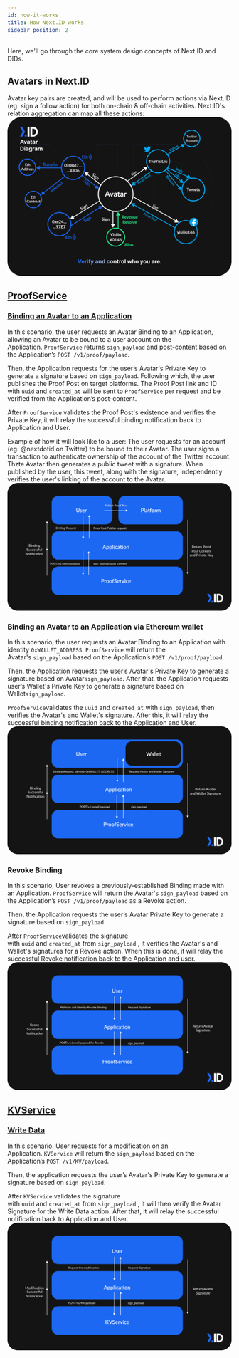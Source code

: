 ```yaml
---
id: how-it-works
title: How Next.ID works
sidebar_position: 2
---
```

Here, we'll go through the core system design concepts of Next.ID and DIDs.
## Avatars in Next.ID
Avatar key pairs are created, and will be used to perform actions via Next.ID (eg. sign a follow action) for both on-chain & off-chain activities. Next.ID's relation aggregation can map all these actions:
![](../../static/img/avatar-diagram.png)

## [ProofService](core-concepts/proof-service/ps-intro)

### [Binding an Avatar to an Application](https://docs.next.id/core-concepts/how-it-works#binding-an-avatar-to-an-application)

In this scenario, the user requests an Avatar Binding to an Application, allowing an Avatar to be bound to a user account on the Application. `ProofService` returns `sign_payload` and post-content based on the Application’s `POST /v1/proof/payload`.

Then, the Application requests for the user’s Avatar's Private Key to generate a signature based on `sign_payload`. Following which, the user publishes the Proof Post on target platforms. The Proof Post link and ID with `uuid` and `created_at` will be sent to `ProofService` per request and be verified from the Application’s post-content.

After `ProofService` validates the Proof Post's existence and verifies the Private Key, it will relay the successful binding notification back to Application and User.

Example of how it will look like to a user: The user requests for an account (eg: @nextdotid on Twitter) to be bound to their Avatar. The user signs a transaction to authenticate ownership of the account of the Twitter account. Thzte Avatar then generates a public tweet with a signature. When published by the user, this tweet, along with the signature, independently verifies the user's linking of the account to the Avatar.
![](../../static/img/how-it-works/platform-binding.png)

### Binding an Avatar to an Application via Ethereum wallet
In this scenario, the user requests an Avatar Binding to an Application with identity `0xWALLET_ADDRESS`. `ProofService` will return the Avatar's `sign_payload` based on the Application’s `POST /v1/proof/payload`.

Then, the Application requests the user’s Avatar's Private Key to generate a signature based on Avatar`sign_payload`. After that, the Application requests user’s Wallet's Private Key to generate a signature based on Wallet`sign_payload`.

`ProofService`validates the `uuid` and `created_at` with `sign_payload`, then verifies the Avatar's and Wallet's signature. After this, it will relay the successful binding notification back to the Application and User.
![](../../static/img/how-it-works/ethereum-binding.png)

### Revoke Binding
In this scenario, User revokes a previously-established Binding made with an Application. `ProofService` will return the Avatar's `sign_payload` based on the Application’s `POST /v1/proof/payload` as a Revoke action.

Then, the Application requests the user’s Avatar Private Key to generate a signature based on `sign_payload`.

After `ProofService`validates the signature with `uuid` and `created_at` from `sign_payload` , it verifies the Avatar's and Wallet's signatures for a Revoke action. When this is done, it will relay the successful Revoke notification back to the Application and user.
![](../../static/img/how-it-works/revoke-binding.png)

## [KVService](core-concepts/proof-service/ks-intro)

### [Write Data](core-concepts/proof-service/ks-intro#write-data)

In this scenario, User requests for a modification on an Application. `KVService` will return the `sign_payload` based on the Application’s `POST /v1/KV/payload`.

Then, the application requests the user’s Avatar's Private Key to generate a signature based on `sign_payload`.

After `KVService` validates the signature with `uuid` and `created_at` from `sign_payload` , it will then verify the Avatar Signature for the Write Data action. After that, it will relay the successful notification back to Application and User.
![](../../static/img/how-it-works/write-data.png)
